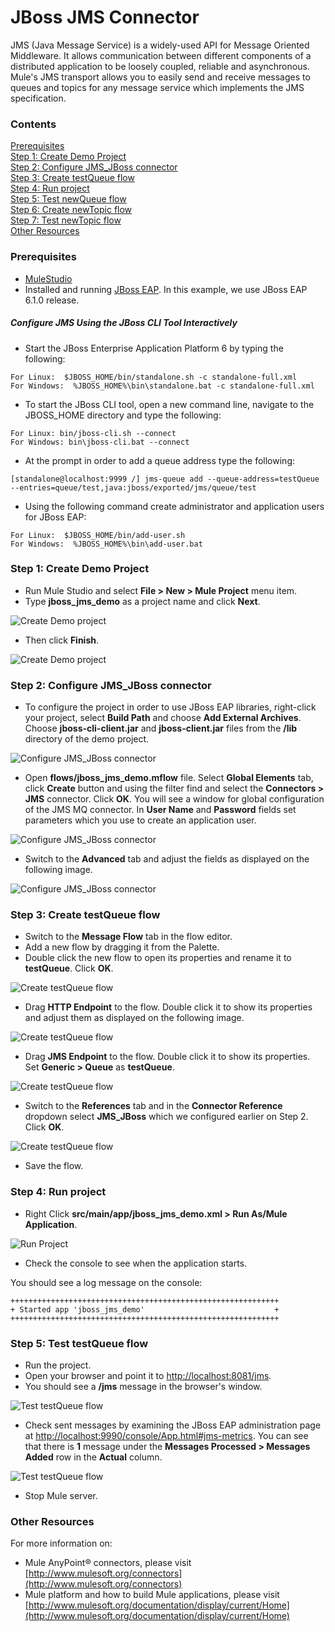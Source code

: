 # JBoss JMS Connector

JMS (Java Message Service) is a widely-used API for Message Oriented Middleware. It allows communication between different components of a distributed application to be loosely coupled, reliable and asynchronous. Mule's JMS transport allows you to easily send and receive messages to queues and topics for any message service which implements the JMS specification.

### Contents

[Prerequisites](#prerequisites)    
[Step 1: Create Demo Project](#step1)  
[Step 2: Configure JMS_JBoss connector](#step2)  
[Step 3: Create testQueue flow](#step3)  
[Step 4: Run project](#step4)   
[Step 5: Test newQueue flow](#step5)  
[Step 6: Create newTopic flow](#step6)  
[Step 7: Test newTopic flow](#step7)  
[Other Resources](#other)  

### Prerequisites

* [MuleStudio](http://www.mulesoft.org/download-mule-esb-community-edition)
* Installed and running [JBoss EAP](http://www.jboss.org/products/eap.html). In this example, we use JBoss EAP 6.1.0 release.

##### Configure JMS Using the JBoss CLI Tool Interactively

* Start the JBoss Enterprise Application Platform 6 by typing the following:

```
For Linux:  $JBOSS_HOME/bin/standalone.sh -c standalone-full.xml
For Windows:  %JBOSS_HOME%\bin\standalone.bat -c standalone-full.xml
```

* To start the JBoss CLI tool, open a new command line, navigate to the JBOSS_HOME directory and type the following:

```
For Linux: bin/jboss-cli.sh --connect
For Windows: bin\jboss-cli.bat --connect
```

* At the prompt in order to add a queue address type the following:

```
[standalone@localhost:9999 /] jms-queue add --queue-address=testQueue --entries=queue/test,java:jboss/exported/jms/queue/test
```

* Using the following command create administrator and application users for JBoss EAP:

```
For Linux:  $JBOSS_HOME/bin/add-user.sh 
For Windows:  %JBOSS_HOME%\bin\add-user.bat
```

### Step 1: Create Demo Project

* Run Mule Studio and select **File \> New \> Mule Project** menu item.  
* Type **jboss_jms_demo** as a project name and click **Next**.  

![Create Demo project](images/step1-1.png)

* Then click **Finish**.

![Create Demo project](images/step1-2.png)

### Step 2: Configure JMS_JBoss connector

* To configure the project in order to use JBoss EAP libraries, right-click your project, select **Build Path** and choose **Add External Archives**. Choose **jboss-cli-client.jar** and **jboss-client.jar** files from the **/lib** directory of the demo project.

![Configure JMS_JBoss connector](images/step2-1.png)

* Open **flows/jboss_jms_demo.mflow** file. Select **Global Elements** tab, click **Create** button and using the filter find and select the **Connectors \> JMS** connector. Click **OK**. You will see a window for global configuration of the JMS MQ connector. In **User Name** and **Password** fields set parameters which you use to create an application user.

![Configure JMS_JBoss connector](images/step2-2.png)

* Switch to the **Advanced** tab and adjust the fields as displayed on the following image.

![Configure JMS_JBoss connector](images/step2-3.png)

### Step 3: Create testQueue flow

* Switch to the **Message Flow** tab in the flow editor.
* Add a new flow by dragging it from the Palette.
* Double click the new flow to open its properties and rename it to **testQueue**. Click **OK**.

![Create testQueue flow](images/step3-1.png)

* Drag **HTTP Endpoint** to the flow. Double click it to show its properties and adjust them as displayed on the following image.

![Create testQueue flow](images/step3-2.png)

* Drag **JMS Endpoint** to the flow. Double click it to show its properties. Set **Generic \> Queue** as **testQueue**.

![Create testQueue flow](images/step3-3.png)

* Switch to the **References** tab and in the **Connector Reference** dropdown select  **JMS_JBoss** which we configured earlier on Step 2. Click **OK**.

![Create testQueue flow](images/step3-4.png)

* Save the flow.

### Step 4: Run project

* Right Click **src/main/app/jboss_jms_demo.xml \> Run As/Mule Application**.

![Run Project](images/step4-1.png) 

* Check the console to see when the application starts.  

You should see a log message on the console:  
 
    ++++++++++++++++++++++++++++++++++++++++++++++++++++++++++++    
    + Started app 'jboss_jms_demo'                             +    
    ++++++++++++++++++++++++++++++++++++++++++++++++++++++++++++  

### Step 5: Test testQueue flow

* Run the project.
* Open your browser and point it to [http://localhost:8081/jms](http://localhost:8081/jms).
* You should see a **/jms** message in the browser's window.

![Test testQueue flow](images/step5-1.png)

* Check sent messages by examining the JBoss EAP administration page at [http://localhost:9990/console/App.html#jms-metrics](http://localhost:9990/console/App.html#jms-metrics). You can see that there is **1** message under the **Messages Processed \> Messages Added** row in the **Actual** column.

![Test testQueue flow](images/step5-2.png)

* Stop Mule server.

### Other Resources

For more information on:

- Mule AnyPoint® connectors, please visit [http://www.mulesoft.org/connectors](http://www.mulesoft.org/connectors)
- Mule platform and how to build Mule applications, please visit [http://www.mulesoft.org/documentation/display/current/Home](http://www.mulesoft.org/documentation/display/current/Home)